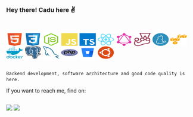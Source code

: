 ### Hey there! Cadu here :v:

##

<div style="display: inline_block"><br>
  <img align="center" alt="Cadu-HTML" height="35" width="45" src="https://raw.githubusercontent.com/devicons/devicon/master/icons/html5/html5-original.svg">
  <img align="center" alt="Cadu-CSS" height="35" width="45" src="https://raw.githubusercontent.com/devicons/devicon/master/icons/css3/css3-original.svg">
  <img align="center" alt="Cadu-Node" height="35" width="45" src="https://raw.githubusercontent.com/devicons/devicon/master/icons/nodejs/nodejs-original.svg">
  <img align="center" alt="Cadu-JS" height="35" width="45" src="https://raw.githubusercontent.com/devicons/devicon/master/icons/javascript/javascript-plain.svg">
  <img align="center" alt="Cadu-TS" height="35" width="45" src="https://raw.githubusercontent.com/devicons/devicon/master/icons/typescript/typescript-plain.svg">
  <img align="center" alt="Cadu-React" height="35" width="45" src="https://raw.githubusercontent.com/devicons/devicon/master/icons/react/react-original.svg">
  <img align="center" alt="Cadu-GraphQL" height="35" width="45" src="https://raw.githubusercontent.com/devicons/devicon/master/icons/graphql/graphql-plain.svg">
  <img align="center" alt="Cadu-Jest" height="35" width="45" src="https://raw.githubusercontent.com/devicons/devicon/master/icons/jest/jest-plain.svg">
  <img align="center" alt="Cadu-Yarn" height="35" width="45" src="https://raw.githubusercontent.com/devicons/devicon/master/icons/yarn/yarn-original.svg">
  <img align="center" alt="Cadu-AWS" height="35" width="45" src="https://raw.githubusercontent.com/devicons/devicon/master/icons/amazonwebservices/amazonwebservices-original.svg">
  <img align="center" alt="Cadu-Docker" height="35" width="45" src="https://raw.githubusercontent.com/devicons/devicon/master/icons/docker/docker-plain-wordmark.svg">
  <img align="center" alt="Cadu-Postgres" height="35" width="45" src="https://raw.githubusercontent.com/devicons/devicon/master/icons/postgresql/postgresql-original.svg">
  <img align="center" alt="Cadu-Mysql" height="35" width="45" src="https://raw.githubusercontent.com/devicons/devicon/master/icons/mysql/mysql-original.svg">
  <img align="center" alt="Cadu-PHP" height="35" width="45" src="https://raw.githubusercontent.com/devicons/devicon/master/icons/php/php-original.svg">
  <img align="center" alt="Cadu-Bitbucket" height="35" width="45" src="https://raw.githubusercontent.com/devicons/devicon/master/icons/bitbucket/bitbucket-original.svg">
  <img align="center" alt="Cadu-Ubuntu" height="35" width="45" src="https://raw.githubusercontent.com/devicons/devicon/master/icons/ubuntu/ubuntu-plain.svg">
</div>
  
  
##

```
Backend development, software architecture and good code quality is here.
```

If you want to reach me, find on:
##
<div>
  <a href = "mailto:carrinhoedu@gmail.com"><img src="https://img.shields.io/badge/-Gmail-%23333?style=for-the-badge&logo=gmail&logoColor=white" target="_blank"></a>
  <a href="https://www.linkedin.com/in/carloscarrinho" target="_blank"><img src="https://img.shields.io/badge/-LinkedIn-%230077B5?style=for-the-badge&logo=linkedin&logoColor=white" target="_blank"></a>
</div>
